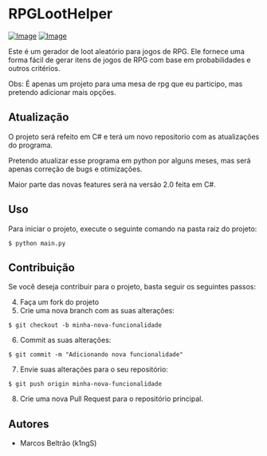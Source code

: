 # RPGLootHelper

[![Image](https://img.shields.io/badge/Linguagem-Python-blue.svg?style=flat-square)](https://www.python.org/)
[![Image](https://img.shields.io/badge/Vers%C3%A3o-3.x-blue.svg?style=flat-square)](https://www.python.org/downloads/)


Este é um gerador de loot aleatório para jogos de RPG. Ele fornece uma forma fácil de gerar itens de jogos de RPG com base em probabilidades e outros critérios.

Obs: É apenas um projeto para uma mesa de rpg que eu participo, mas pretendo adicionar mais opções.

## Atualização

O projeto será refeito em C# e terá um novo repositorio com as atualizações do programa.

Pretendo atualizar esse programa em python por alguns meses, mas será apenas correção de bugs e otimizações.

Maior parte das novas features será na versão 2.0 feita em C#.

## Uso

Para iniciar o projeto, execute o seguinte comando na pasta raiz do projeto:

```
$ python main.py
```

## Contribuição

Se você deseja contribuir para o projeto, basta seguir os seguintes passos:

4. Faça um fork do projeto
5. Crie uma nova branch com as suas alterações:

```
$ git checkout -b minha-nova-funcionalidade
```
6. Commit as suas alterações:

```
$ git commit -m "Adicionando nova funcionalidade"
```

7. Envie suas alterações para o seu repositório:

```
$ git push origin minha-nova-funcionalidade
```
   
8. Crie uma nova Pull Request para o repositório principal.

## Autores

* Marcos Beltrão (k1ngS)

